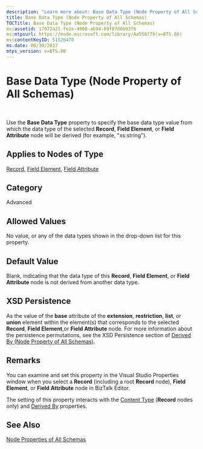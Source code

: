 ```yaml
---
description: "Learn more about: Base Data Type (Node Property of All Schemas)"
title: Base Data Type (Node Property of All Schemas)
TOCTitle: Base Data Type (Node Property of All Schemas)
ms:assetid: 17972a21-fe2e-4968-ab94-89f87d6b93f6
ms:mtpsurl: https://msdn.microsoft.com/library/Aa558779(v=BTS.80)
ms:contentKeyID: 51526470
ms.date: 08/30/2017
mtps_version: v=BTS.80
---
```


# Base Data Type (Node Property of All Schemas)

 

Use the **Base Data Type** property to specify the base data type value from which the data type of the selected **Record**, **Field Element**, or **Field Attribute** node will be derived (for example, "xs:string").

## Applies to Nodes of Type

[Record](record-node-properties.md), [Field Element](field-element-node-properties.md), [Field Attribute](field-attribute-node-properties.md)

## Category

Advanced

## Allowed Values

No value, or any of the data types shown in the drop-down list for this property.

## Default Value

Blank, indicating that the data type of this **Record**, **Field Element**, or **Field Attribute** node is not derived from another data type.

## XSD Persistence

As the value of the **base** attribute of the **extension**, **restriction**, **list**, or **union** element within the element(s) that corresponds to the selected **Record**, **Field Element**,or **Field Attribute** node. For more information about the persistence permutations, see the XSD Persistence section of [Derived By (Node Property of All Schemas)](derived-by-node-property-of-all-schemas.md).

## Remarks

You can examine and set this property in the Visual Studio Properties window when you select a **Record** (including a root **Record** node), **Field Element**, or **Field Attribute** node in BizTalk Editor.

The setting of this property interacts with the [Content Type](content-type-node-property-of-all-schemas.md) (**Record** nodes only) and [Derived By](derived-by-node-property-of-all-schemas.md) properties.

## See Also

[Node Properties of All Schemas](node-properties-of-all-schemas.md)

